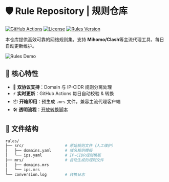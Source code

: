 # 🛡️ Rule Repository | 规则仓库

[![GitHub Actions](https://img.shields.io/github/actions/workflow/status/yourname/yourrepo/convert-rules.yml?label=自动转换)](https://github.com/yourname/yourrepo/actions)
[![License](https://img.shields.io/badge/license-MIT-green)](https://opensource.org/licenses/MIT)
[![Rules Version](https://img.shields.io/badge/version-2024.1.0-blue)](https://github.com/yourname/yourrepo/releases)

本仓库提供高效可靠的网络规则集，支持 ​**Mihomo/Clash**​ 等主流代理工具，每日自动更新维护。

![Rules Demo](https://via.placeholder.com/800x200.png?text=规则可视化展示图) <!-- 可替换为实际示意图 -->

## 🌟 核心特性

- 🚀 ​**双协议支持**​：Domain 与 IP-CIDR 规则分离处理
- ⚡ ​**实时更新**​：GitHub Actions 每日自动校验 & 转换
- 📦 ​**开箱即用**​：预生成 `.mrs` 文件，兼容主流代理客户端
- 🛠️ ​**透明流程**​：[开放转换脚本](https://github.com/yourname/yourrepo/tree/main/scripts)

## 📂 文件结构

```bash
rules/
├── src/                  # 原始规则文件（人工维护）
│   ├── domains.yaml      # 域名规则模板
│   └── ips.yaml          # IP-CIDR规则模板
├── mrs/                  # 自动生成的规则文件
│   ├── domains.mrs
│   └── ips.mrs
└── conversion.log        # 转换日志
